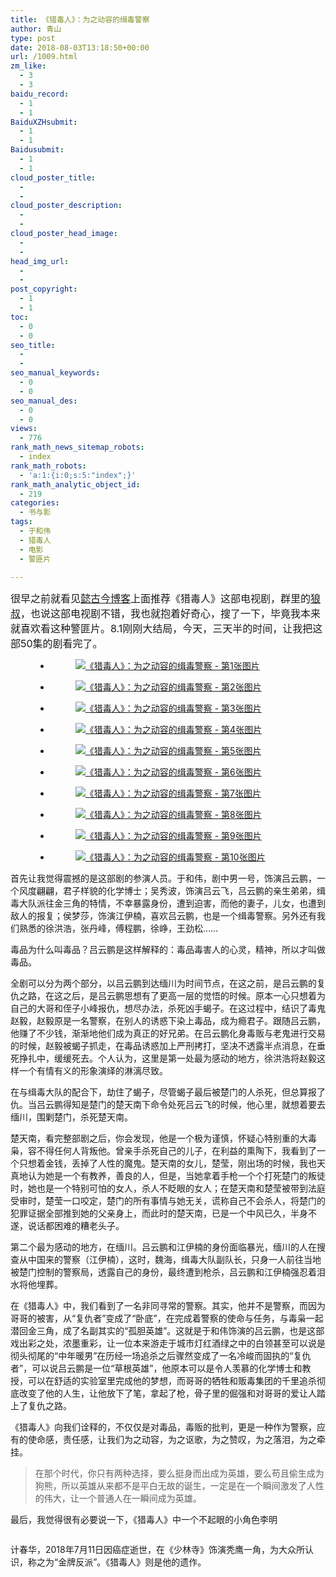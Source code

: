 ```yaml
---
title: 《猎毒人》：为之动容的缉毒警察
author: 青山
type: post
date: 2018-08-03T13:18:50+00:00
url: /1009.html
zm_like:
  - 3
  - 3
baidu_record:
  - 1
  - 1
BaiduXZHsubmit:
  - 1
  - 1
Baidusubmit:
  - 1
  - 1
cloud_poster_title:
  - 
  - 
cloud_poster_description:
  - 
  - 
cloud_poster_head_image:
  - 
  - 
head_img_url:
  - 
  - 
post_copyright:
  - 1
  - 1
toc:
  - 0
  - 0
seo_title:
  - 
  - 
seo_manual_keywords:
  - 0
  - 0
seo_manual_des:
  - 0
  - 0
views:
  - 776
rank_math_news_sitemap_robots:
  - index
rank_math_robots:
  - 'a:1:{i:0;s:5:"index";}'
rank_math_analytic_object_id:
  - 219
categories:
  - 书与影
tags:
  - 于和伟
  - 猎毒人
  - 电影
  - 警匪片

---
```

<span style="font-size: 1rem;">很早之前就看见</span><a style="font-size: 1rem;" href="https://www.yigujin.cn">懿古今博客</a><span style="font-size: 1rem;">上面推荐《猎毒人》这部电视剧，群里的</span><a style="font-size: 1rem;" href="https://itlu.org/">狼叔</a><span style="font-size: 1rem;">，也说这部电视剧不错，我也就抱着好奇心，搜了一下，毕竟我本来就喜欢看这种警匪片。8.1刚刚大结局，今天，三天半的时间，让我把这部50集的剧看完了。</span><figure class="wp-block-gallery columns-3 is-cropped wp-block-gallery-8 is-layout-flex wp-block-gallery-is-layout-flex"> 

<ul class="blocks-gallery-grid">
  <li class="blocks-gallery-item">
    <figure><a href="http://yinji.org/wp-content/uploads/2019/10/321e8-006zMFlZgy1ftws3yao7bj30fa0llju0.jpg" loading="lazy" rel="sponsored" data-fancybox="gallery"><img decoding="async" src="http://yinji.org/wp-content/uploads/2019/10/321e8-006zMFlZgy1ftws3yao7bj30fa0llju0-550x730.jpg" data-id="2391" data-full-url="http://yinji.org/wp-content/uploads/2019/10/321e8-006zMFlZgy1ftws3yao7bj30fa0llju0.jpg" data-link="http://yinji.org/321e8-006zmflzgy1ftws3yao7bj30fa0llju0" class="wp-image-2391"/ alt="《猎毒人》：为之动容的缉毒警察 - 第1张图片" title="《猎毒人》：为之动容的缉毒警察 - 第1张图片 | 印记" ></a></figure>
  </li>
  <li class="blocks-gallery-item">
    <figure><a href="http://yinji.org/wp-content/uploads/2019/10/e575b-006zMFlZgy1ftws3y3zzbj30fa0llq5p.jpg" loading="lazy" rel="sponsored" data-fancybox="gallery"><img decoding="async" src="http://yinji.org/wp-content/uploads/2019/10/e575b-006zMFlZgy1ftws3y3zzbj30fa0llq5p-550x730.jpg" data-id="2390" data-full-url="http://yinji.org/wp-content/uploads/2019/10/e575b-006zMFlZgy1ftws3y3zzbj30fa0llq5p.jpg" data-link="http://yinji.org/e575b-006zmflzgy1ftws3y3zzbj30fa0llq5p" class="wp-image-2390"/ alt="《猎毒人》：为之动容的缉毒警察 - 第2张图片" title="《猎毒人》：为之动容的缉毒警察 - 第2张图片 | 印记" ></a></figure>
  </li>
  <li class="blocks-gallery-item">
    <figure><a href="http://yinji.org/wp-content/uploads/2019/10/e0d83-006zMFlZgy1ftws3xjf52j30fa0llju3.jpg" loading="lazy" rel="sponsored" data-fancybox="gallery"><img decoding="async" src="http://yinji.org/wp-content/uploads/2019/10/e0d83-006zMFlZgy1ftws3xjf52j30fa0llju3-550x730.jpg" data-id="2389" data-full-url="http://yinji.org/wp-content/uploads/2019/10/e0d83-006zMFlZgy1ftws3xjf52j30fa0llju3.jpg" data-link="http://yinji.org/e0d83-006zmflzgy1ftws3xjf52j30fa0llju3" class="wp-image-2389"/ alt="《猎毒人》：为之动容的缉毒警察 - 第3张图片" title="《猎毒人》：为之动容的缉毒警察 - 第3张图片 | 印记" ></a></figure>
  </li>
  <li class="blocks-gallery-item">
    <figure><a href="http://yinji.org/wp-content/uploads/2019/10/e3398-006zMFlZgy1ftws3xa76kj30fa0ll0vg.jpg" loading="lazy" rel="sponsored" data-fancybox="gallery"><img decoding="async" src="http://yinji.org/wp-content/uploads/2019/10/e3398-006zMFlZgy1ftws3xa76kj30fa0ll0vg-550x730.jpg" data-id="2388" data-full-url="http://yinji.org/wp-content/uploads/2019/10/e3398-006zMFlZgy1ftws3xa76kj30fa0ll0vg.jpg" data-link="http://yinji.org/e3398-006zmflzgy1ftws3xa76kj30fa0ll0vg" class="wp-image-2388"/ alt="《猎毒人》：为之动容的缉毒警察 - 第4张图片" title="《猎毒人》：为之动容的缉毒警察 - 第4张图片 | 印记" ></a></figure>
  </li>
  <li class="blocks-gallery-item">
    <figure><a href="http://yinji.org/wp-content/uploads/2019/10/4b3b3-006zMFlZgy1ftws3ynzopj30fa0lltbg.jpg" loading="lazy" rel="sponsored" data-fancybox="gallery"><img decoding="async" src="http://yinji.org/wp-content/uploads/2019/10/4b3b3-006zMFlZgy1ftws3ynzopj30fa0lltbg-550x730.jpg" data-id="2385" data-full-url="http://yinji.org/wp-content/uploads/2019/10/4b3b3-006zMFlZgy1ftws3ynzopj30fa0lltbg.jpg" data-link="http://yinji.org/4b3b3-006zmflzgy1ftws3ynzopj30fa0lltbg" class="wp-image-2385"/ alt="《猎毒人》：为之动容的缉毒警察 - 第5张图片" title="《猎毒人》：为之动容的缉毒警察 - 第5张图片 | 印记" ></a></figure>
  </li>
  <li class="blocks-gallery-item">
    <figure><a href="http://yinji.org/wp-content/uploads/2019/10/40dc9-006zMFlZgy1ftws3xpn9kj30fa0lldid.jpg" loading="lazy" rel="sponsored" data-fancybox="gallery"><img decoding="async" src="http://yinji.org/wp-content/uploads/2019/10/40dc9-006zMFlZgy1ftws3xpn9kj30fa0lldid-550x730.jpg" data-id="2386" data-full-url="http://yinji.org/wp-content/uploads/2019/10/40dc9-006zMFlZgy1ftws3xpn9kj30fa0lldid.jpg" data-link="http://yinji.org/40dc9-006zmflzgy1ftws3xpn9kj30fa0lldid" class="wp-image-2386"/ alt="《猎毒人》：为之动容的缉毒警察 - 第6张图片" title="《猎毒人》：为之动容的缉毒警察 - 第6张图片 | 印记" ></a></figure>
  </li>
  <li class="blocks-gallery-item">
    <figure><a href="http://yinji.org/wp-content/uploads/2019/10/a3709-006zMFlZgy1ftws3x1kejj30fa0llju2.jpg" loading="lazy" rel="sponsored" data-fancybox="gallery"><img decoding="async" src="http://yinji.org/wp-content/uploads/2019/10/a3709-006zMFlZgy1ftws3x1kejj30fa0llju2-550x730.jpg" data-id="2387" data-full-url="http://yinji.org/wp-content/uploads/2019/10/a3709-006zMFlZgy1ftws3x1kejj30fa0llju2.jpg" data-link="http://yinji.org/a3709-006zmflzgy1ftws3x1kejj30fa0llju2" class="wp-image-2387"/ alt="《猎毒人》：为之动容的缉毒警察 - 第7张图片" title="《猎毒人》：为之动容的缉毒警察 - 第7张图片 | 印记" ></a></figure>
  </li>
  <li class="blocks-gallery-item">
    <figure><a href="http://yinji.org/wp-content/uploads/2019/10/3814a-006zMFlZgy1ftws4n37lnj30fa0lldi1.jpg" loading="lazy" rel="sponsored" data-fancybox="gallery"><img decoding="async" src="http://yinji.org/wp-content/uploads/2019/10/3814a-006zMFlZgy1ftws4n37lnj30fa0lldi1-550x730.jpg" data-id="2383" data-full-url="http://yinji.org/wp-content/uploads/2019/10/3814a-006zMFlZgy1ftws4n37lnj30fa0lldi1.jpg" data-link="http://yinji.org/3814a-006zmflzgy1ftws4n37lnj30fa0lldi1" class="wp-image-2383"/ alt="《猎毒人》：为之动容的缉毒警察 - 第8张图片" title="《猎毒人》：为之动容的缉毒警察 - 第8张图片 | 印记" ></a></figure>
  </li>
  <li class="blocks-gallery-item">
    <figure><a href="http://yinji.org/wp-content/uploads/2019/10/1d701-006zMFlZgy1ftws3yvn1yj30fa0lltbl.jpg" loading="lazy" rel="sponsored" data-fancybox="gallery"><img decoding="async" src="http://yinji.org/wp-content/uploads/2019/10/1d701-006zMFlZgy1ftws3yvn1yj30fa0lltbl-550x730.jpg" data-id="2384" data-full-url="http://yinji.org/wp-content/uploads/2019/10/1d701-006zMFlZgy1ftws3yvn1yj30fa0lltbl.jpg" data-link="http://yinji.org/1d701-006zmflzgy1ftws3yvn1yj30fa0lltbl" class="wp-image-2384"/ alt="《猎毒人》：为之动容的缉毒警察 - 第9张图片" title="《猎毒人》：为之动容的缉毒警察 - 第9张图片 | 印记" ></a></figure>
  </li>
  <li class="blocks-gallery-item">
    <figure><a href="http://yinji.org/wp-content/uploads/2019/10/1ce96-006zMFlZgy1ftws3xvr3ej30fa0llacq.jpg" loading="lazy" rel="sponsored" data-fancybox="gallery"><img decoding="async" src="http://yinji.org/wp-content/uploads/2019/10/1ce96-006zMFlZgy1ftws3xvr3ej30fa0llacq-550x730.jpg" data-id="2382" data-full-url="http://yinji.org/wp-content/uploads/2019/10/1ce96-006zMFlZgy1ftws3xvr3ej30fa0llacq.jpg" data-link="http://yinji.org/1ce96-006zmflzgy1ftws3xvr3ej30fa0llacq" class="wp-image-2382"/ alt="《猎毒人》：为之动容的缉毒警察 - 第10张图片" title="《猎毒人》：为之动容的缉毒警察 - 第10张图片 | 印记" ></a></figure>
  </li>
</ul></figure> 

首先让我觉得震撼的是这部剧的参演人员。于和伟，剧中男一号，饰演吕云鹏，一个风度翩翩，君子样貌的化学博士；吴秀波，饰演吕云飞，吕云鹏的亲生弟弟，缉毒大队派往金三角的特情，不幸暴露身份，遭到迫害，而他的妻子，儿女，也遭到敌人的报复；侯梦莎，饰演江伊楠，喜欢吕云鹏，也是一个缉毒警察。另外还有我们熟悉的徐洪浩，张丹峰，傅程鹏，徐峥，王劲松……

毒品为什么叫毒品？吕云鹏是这样解释的：毒品毒害人的心灵，精神，所以才叫做毒品。

全剧可以分为两个部分，以吕云鹏到达缅川为时间节点，在这之前，是吕云鹏的复仇之路，在这之后，是吕云鹏思想有了更高一层的觉悟的时候。原本一心只想着为自己的大哥和侄子小峰报仇，想尽办法，杀死凶手蝎子。在这过程中，结识了毒鬼赵毅，赵毅原是一名警察，在别人的诱惑下染上毒品，成为瘾君子。跟随吕云鹏，他赚了不少钱，渐渐地他们成为真正的好兄弟。在吕云鹏化身毒贩与老鬼进行交易的时候，赵毅被蝎子抓走，在毒品诱惑加上严刑拷打，坚决不透露半点消息，在垂死挣扎中，缓缓死去。个人认为，这里是第一处最为感动的地方，徐洪浩将赵毅这样一个有情有义的形象演绎的淋漓尽致。

在与缉毒大队的配合下，劫住了蝎子，尽管蝎子最后被楚门的人杀死，但总算报了仇。当吕云鹏得知是楚门的楚天南下命令处死吕云飞的时候，他心里，就想着要去缅川，围剿楚门，杀死楚天南。

楚天南，看完整部剧之后，你会发现，他是一个极为谨慎，怀疑心特别重的大毒枭，容不得任何人背叛他。曾亲手杀死自己的儿子，在利益的熏陶下，我看到了一个只想着金钱，丢掉了人性的魔鬼。楚天南的女儿，楚莹，刚出场的时候，我也天真地认为她是一个有教养，善良的人，但是，当她拿着手枪一个个打死楚门的叛徒时，她也是一个特别可怕的女人，杀人不眨眼的女人；在楚天南和楚莹被带到法庭受审时，楚莹一口咬定，楚门的所有事情与她无关，谎称自己不会杀人，将楚门的犯罪证据全部推到她的父亲身上，而此时的楚天南，已是一个中风已久，半身不遂，说话都困难的糟老头子。

第二个最为感动的地方，在缅川。吕云鹏和江伊楠的身份面临暴光，缅川的人在搜查从中国来的警察（江伊楠），这时，魏海，缉毒大队副队长，只身一人前往当地被楚门控制的警察局，透露自己的身份，最终遭到枪杀，吕云鹏和江伊楠强忍着泪水将他埋葬。

在《猎毒人》中，我们看到了一名非同寻常的警察。其实，他并不是警察，而因为哥哥的被害，从“复仇者”变成了“卧底”，在完成着警察的使命与任务，与毒枭一起潜回金三角，成了名副其实的“孤胆英雄”。这就是于和伟饰演的吕云鹏，也是这部戏出彩之处，浓墨重彩，让一位本来游走于城市灯红酒绿之中的白领甚至可以说是彻头彻尾的“中年暖男”在历经一场追杀之后骤然变成了一名冷峻而固执的“复仇者”，可以说吕云鹏是一位“草根英雄”，他原本可以是令人羡慕的化学博士和教授，可以在舒适的实验室里完成他的梦想，而哥哥的牺牲和贩毒集团的千里追杀彻底改变了他的人生，让他放下了笔，拿起了枪，骨子里的倔强和对哥哥的爱让人踏上了复仇之路。

《猎毒人》向我们诠释的，不仅仅是对毒品，毒贩的批判，更是一种作为警察，应有的使命感，责任感，让我们为之动容，为之讴歌，为之赞叹，为之落泪，为之牵挂。

<blockquote class="wp-block-quote">
  <p>
    在那个时代，你只有两种选择，要么挺身而出成为英雄，要么苟且偷生成为狗熊，所以英雄从来都不是平白无故的诞生，一定是在一个瞬间激发了人性的伟大，让一个普通人在一瞬间成为英雄。
  </p>
</blockquote>

最后，我觉得很有必要说一下，《猎毒人》中一个不起眼的小角色李明

<div class="wp-block-image">
  <figure class="aligncenter"><a href="http://yinji.org/wp-content/uploads/2019/10/1b37e-006zMFlZgy1ftwtoz7fu7j30hs09pmxe.jpg" loading="lazy" rel="sponsored" data-fancybox="gallery"><img decoding="async" src="http://yinji.org/wp-content/uploads/2019/10/1b37e-006zMFlZgy1ftwtoz7fu7j30hs09pmxe.jpg" alt=""/ alt="《猎毒人》：为之动容的缉毒警察 - 第11张图片" title="《猎毒人》：为之动容的缉毒警察 - 第11张图片 | 印记" ></a></figure>
</div>

计春华，2018年7月11日因癌症逝世，在《少林寺》饰演秃鹰一角，为大众所认识，称之为“金牌反派”。《猎毒人》则是他的遗作。